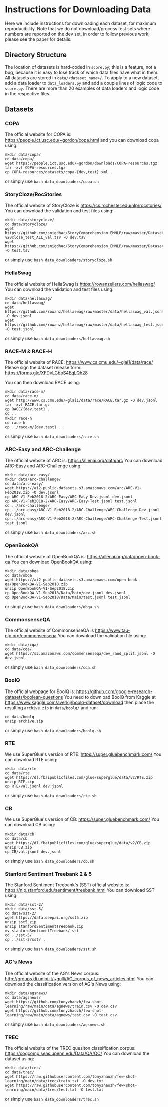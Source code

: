 # Instructions for Downloading Data

Here we include instructions for downloading each dataset, for maximum reproducibility. Note that we do not download/process test sets where numbers are reported on the dev set, in order to follow previous work; please see the paper for details.

## Directory Structure

The location of datasets is hard-coded in `score.py`; this is a feature, not a bug, because it is easy to lose track of which data files have what in them. All datasets are stored in `data/<dataset_name>/`. To apply to a new dataset, add a data loader to `data_loaders.py` and add a couple lines of logic code to `score.py`. There are more than 20 examples of data loaders and logic code in the respective files.

## Datasets

### COPA

The official website for COPA is: https://people.ict.usc.edu/~gordon/copa.html and you can download copa using:

```
mkdir data/copa/
cd data/copa/
wget https://people.ict.usc.edu/~gordon/downloads/COPA-resources.tgz
tar -xvf COPA-resources.tgz
cp COPA-resources/datasets/copa-{dev,test}.xml .
```

or simply use `bash data_downloaders/copa.sh`

### StoryCloze/RocStories

The official website of StoryCloze is https://cs.rochester.edu/nlp/rocstories/ You can download the validation and test files using:

```
mkdir data/storycloze/
cd data/storycloze/
wget https://github.com/snigdhac/StoryComprehension_EMNLP/raw/master/Dataset/RoCStories/cloze_test_val__spring2016%20-%20cloze_test_ALL_val.tsv -O dev.tsv
wget https://github.com/snigdhac/StoryComprehension_EMNLP/raw/master/Dataset/RoCStories/test_spring2016.tsv -O test.tsv
```

or simply use `bash data_downloaders/storycloze.sh`

### HellaSwag

The official website of HellaSwag is https://rowanzellers.com/hellaswag/ You can download the validation and test files using:

```
mkdir data/hellaswag/
cd data/hellaswag/
wget https://github.com/rowanz/hellaswag/raw/master/data/hellaswag_val.jsonl -O dev.jsonl
wget https://github.com/rowanz/hellaswag/raw/master/data/hellaswag_test.jsonl -O test.jsonl
```

or simply use `bash data_downloaders/hellaswag.sh`

### RACE-M & RACE-H

The official website of RACE: https://www.cs.cmu.edu/~glai1/data/race/ Please sign the dataset release form: https://forms.gle/XFDvLGbpS4EqLQh28

You can then download RACE using:

```
mkdir data/race-m/
cd data/race-m/
wget http://www.cs.cmu.edu/~glai1/data/race/RACE.tar.gz -O dev.jsonl
tar -xvf RACE.tar.gz
cp RACE/{dev,test} .
cd ..
mkdir race-h
cd race-h
cp ../race-m/{dev,test} .
```

or simply use `bash data_downloaders/race.sh`

### ARC-Easy and ARC-Challenge

The official website of ARC is: https://allenai.org/data/arc You can download ARC-Easy and ARC-Challenge using:

```
mkdir data/arc-easy/
mkdir data/arc-challenge/
cd data/arc-easy/
wget https://ai2-public-datasets.s3.amazonaws.com/arc/ARC-V1-Feb2018.zip -O dev.jsonl
cp ARC-V1-Feb2018-2/ARC-Easy/ARC-Easy-Dev.jsonl dev.jsonl
cp ARC-V1-Feb2018-2/ARC-Easy/ARC-Easy-Test.jsonl test.jsonl
cd ../arc-challenge/
cp ../arc-easy/ARC-V1-Feb2018-2/ARC-Challenge/ARC-Challenge-Dev.jsonl dev.jsonl
cp ../arc-easy/ARC-V1-Feb2018-2/ARC-Challenge/ARC-Challenge-Test.jsonl test.jsonl
```

or simply use `bash data_downloaders/arc.sh`

### OpenBookQA

The official website of OpenBookQA is: https://allenai.org/data/open-book-qa You can download OpenBookQA using:

```
mkdir data/obqa
cd data/obqa
wget https://ai2-public-datasets.s3.amazonaws.com/open-book-qa/OpenBookQA-V1-Sep2018.zip
unzip OpenBookQA-V1-Sep2018.zip
cp OpenBookQA-V1-Sep2018/Data/Main/dev.jsonl dev.jsonl
cp OpenBookQA-V1-Sep2018/Data/Main/test.jsonl test.jsonl
```

or simply use `bash data_downloaders/obqa.sh`

### CommonsenseQA

The official website of CommonsenseQA is https://www.tau-nlp.org/commonsenseqa You can download the validation file using:

```
mkdir data/cqa/
cd data/cqa/
wget https://s3.amazonaws.com/commensenseqa/dev_rand_split.jsonl -O dev.jsonl
```

or simply use `bash data_downloaders/cqa.sh`

### BoolQ

The official webpage for BoolQ is: https://github.com/google-research-datasets/boolean-questions You need to download BoolQ from Kaggle at https://www.kaggle.com/averkij/boolq-dataset/download then place the resulting `archive.zip` in `data/boolq/` and run:

```
cd data/boolq
unzip archive.zip
```

or simply use `bash data_downloaders/boolq.sh`


### RTE

We use SuperGlue's version of RTE: https://super.gluebenchmark.com/ You can download RTE using:

```
mkdir data/rte
cd data/rte
wget https://dl.fbaipublicfiles.com/glue/superglue/data/v2/RTE.zip
unzip RTE.zip
cp RTE/val.jsonl dev.jsonl
```

or simply use `bash data_downloaders/rte.sh`

### CB

We use SuperGlue's version of CB: https://super.gluebenchmark.com/ You can download CB using:

```
mkdir data/cb
cd data/cb
wget https://dl.fbaipublicfiles.com/glue/superglue/data/v2/CB.zip
unzip CB.zip
cp CB/val.jsonl dev.jsonl
```

or simply use `bash data_downloaders/cb.sh`

### Stanford Sentiment Treebank 2 & 5

The Stanford Sentiment Treebank's (SST) official website is: https://nlp.stanford.edu/sentiment/treebank.html You can download SST using:

```
mkdir data/sst-2/
mkdir data/sst-5/
cd data/sst-2/
wget https://data.deepai.org/sst5.zip
unzip sst5.zip
unzip stanfordSentimentTreebank.zip
mv stanfordSentimentTreebank/ sst
cd ../sst-5/
cp ../sst-2/sst/ .
```

or simply use `bash data_downloaders/sst.sh`

### AG's News

The official website of the AG's News corpus: http://groups.di.unipi.it/~gulli/AG_corpus_of_news_articles.html You can download the classification version of AG's News using:

```
mkdir data/agsnews/
cd data/agsnews/
wget https://github.com/tonyzhaozh/few-shot-learning/raw/main/data/agnews/train.csv -O dev.csv
wget https://github.com/tonyzhaozh/few-shot-learning/raw/main/data/agnews/test.csv -O test.csv
```

or simply use `bash data_downloaders/agsnews.sh`

### TREC

The official website of the TREC quesiton classification corpus: https://cogcomp.seas.upenn.edu/Data/QA/QC/ You can download the dataset using:

```
mkdir data/trec/
cd data/trec/
wget https://raw.githubusercontent.com/tonyzhaozh/few-shot-learning/main/data/trec/train.txt -O dev.txt
wget https://raw.githubusercontent.com/tonyzhaozh/few-shot-learning/main/data/trec/test.txt -O test.txt
```

or simply use `bash data_downloaders/trec.sh`
